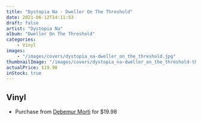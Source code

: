 ```yaml
---
title: "Dystopia Na - Dweller On The Threshold"
date: 2021-06-12T14:11:53
draft: false
artist: "Dystopia Na"
album: "Dweller On The Threshold"
categories:
    - Vinyl
images:
    - "/images/covers/dystopia_na-dweller_on_the_threshold.jpg"
thumbnailImage: "/images/covers/dystopia_na-dweller_on_the_threshold-thumb.jpg"
actualPrice: $19.98
inStock: true
---
```


## Vinyl
* Purchase from [Debemur Morti](https://debemurmorti.aisamerch.com/item/74801) for $19.98
